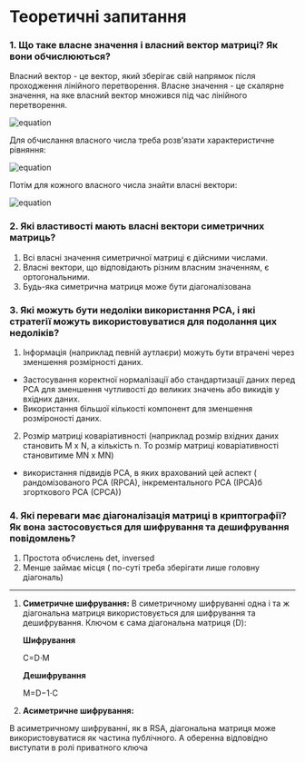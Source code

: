 # Теоретичні запитання
### 1. Що таке власне значення і власний вектор матриці? Як вони обчислюються? 
Власний вектор - це вектор, який зберігає свій напрямок після проходження лінійного перетворення. Власне значення - це скалярне значення, на яке власний вектор множився під час лінійного перетворення.

![equation](https://latex.codecogs.com/svg.image?\phi\mathbf{x}=\lambda\mathbf{x})

Для обчислання власного числа треба розв'язати характеристичне рівняння:

![equation](https://latex.codecogs.com/svg.image?\det(A-\lambda&space;I)=0\;)

Потім для кожного власного числа знайти власні вектори:

![equation](https://latex.codecogs.com/svg.image?(A-\lambda&space;I)\mathbf{x}=0\;)

### 2. Які властивості мають власні вектори симетричних матриць? 
1. Всі власні значення симетричної матриці є дійсними числами.
2. Власні вектори, що відповідають різним власним значенням, є ортогональними.
3. Будь-яка симетрична матриця може бути діагоналізована
   
### 3. Які можуть бути недоліки використання PCA, і які стратегії можуть використовуватися для подолання цих недоліків? 

1. Інформація (наприклад певній аутлаєри) можуть бути втрачені через зменшення розмірності даних.
   
- Застосування коректної нормалізації або стандартизації даних перед PCA для зменшення чутливості до великих значень або викидів у вхідних даних.
- Використання більшої кількості компонент для зменшення розміроності даних.

2. Розмір матриці коваріативності (наприклад розмір вхідних даних становить M x N, а кількість n. То розмір матриці коваріативності становитиме MN x MN)

- використання підвидів PCA, в яких врахований цей аспект ( рандомізованого PCA (RPCA), інкрементального PCA (IPCA)б згорткового PCA (CPCA))

### 4. Які переваги має діагоналізація матриці в криптографії? Як вона застосовується для шифрування та дешифрування повідомлень? 
1. Простота обчислень det, inversed
2. Менше займає місця ( по-суті треба зберігати лише головну діагональ)
---
1. **Симетричне шифрування:**
В симетричному шифруванні одна і та ж діагональна матриця використовується для шифрування та дешифрування. Ключом є сама діагональна матриця (D):

   **Шифрування** 
   
   C=D⋅M
   
   **Дешифрування**
   
   M=D−1⋅C

2. **Асиметричне шифрування:**

В асиметричному шифруванні, як в RSA, діагональна матриця може використовуватися як частина публічного. А оберенна відповідно виступати в ролі приватного ключа
   
